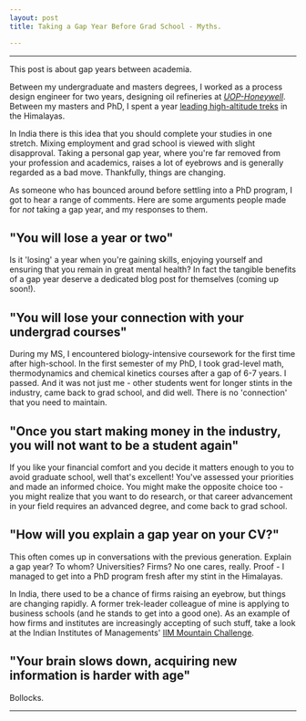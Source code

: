 ```yaml
---
layout: post
title: Taking a Gap Year Before Grad School - Myths. 

---
```


<hr>

This post is about gap years between academia. 

Between my undergraduate and masters degrees, I worked as a process design engineer for two years, designing oil refineries at [_UOP-Honeywell_](https://www.uop.com/). Between my masters and PhD, I spent a year [leading high-altitude treks](https://www.indiahikes.com/author/soumitra152/) in the Himalayas. 

In India there is this idea that you should complete your studies in one stretch. Mixing employment and grad school is viewed with slight disapproval. Taking a personal gap year, where you're far removed from your profession and academics, raises a lot of eyebrows and is generally regarded as a bad move. Thankfully, things are changing.  

As someone who has bounced around before settling into a PhD program, I got to hear a range of comments. Here are some arguments people made for _not_ taking a gap year, and my responses to them.

## "You will lose a year or two"

Is it 'losing' a year when you're gaining skills, enjoying yourself and ensuring that you remain in great mental health? In fact the tangible benefits of a gap year deserve a dedicated blog post for themselves (coming up soon!). 

## "You will lose your connection with your undergrad courses"

During my MS, I encountered biology-intensive coursework for the first time after high-school. In the first semester of my PhD, I took grad-level math, thermodynamics and chemical kinetics courses after a gap of 6-7 years. I passed. And it was not just me - other students went for longer stints in the industry, came back to grad school, and did well. There is no 'connection' that you need to maintain. 

## "Once you start making money in the industry, you will not want to be a student again"

If you like your financial comfort and you decide it matters enough to you to avoid graduate school, well that's excellent! You've assessed your priorities and made an informed choice. You might make the opposite choice too - you might realize that you want to do research, or that career advancement in your field requires an advanced degree, and come back to grad school. 

## "How will you explain a gap year on your CV?"

This often comes up in conversations with the previous generation. Explain a gap year? To whom? Universities? Firms? No one cares, really. Proof - I managed to get into a PhD program fresh after my stint in the Himalayas. 

In India, there used to be a chance of firms raising an eyebrow, but things are changing rapidly. A former trek-leader colleague of mine is applying to business schools (and he stands to get into a good one). As an example of how firms and institutes are increasingly accepting of such stuff, take a look at the Indian Institutes of Managements' [IIM Mountain Challenge](http://newsletter.iimbaa.org/himalayan-mountain-challenge-2018/). 

## "Your brain slows down, acquiring new information is harder with age"

Bollocks. 

<hr>


